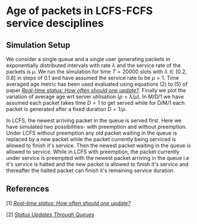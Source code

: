 # Age of packets in LCFS-FCFS service desciplines

## Simulation Setup
We consider a single queue and a single user generating packets in exponentially distributed intervals with rate $\lambda$ and the service rate of the packets is $\mu$. We run the simulation for time $T=20000$ slots with $\lambda \in [0.2,0.8]$ in steps of $0.1$ and have assumed the service rate to be $\mu=1$. Time averaged age metric has been used evaluated using equations (2) to (5) of paper [*Real-time status: How often should one update?*](https://ieeexplore.ieee.org/document/6195689). Finally we plot the variation of average age wrt server utilisation $(\rho=\lambda/\mu)$. In M/D/1 we have assumed each packet takes time $D=1$ to get served while for D/M/1 each packet is generated after a fixed duration $D=1/\rho$.

In LCFS, the newest arriving packet in the queue is served first. Here we have simulated two possibilities- with preemption and without preemption. Under LCFS without preemption any old packet waiting in the queue is replaced by a new packet while the packet currently being serviced is allowed to finish it's service. Then the newest packet waiting in the queue is allowed to service. While in LCFS with preemption, the packet currently under service is preempted with the newest packet arriving in the queue i.e it's service is halted and the new packet is allowed to finish it's service and thereafter the halted packet can finish it's remaining service duration. 

## References
[1] [*Real-time status: How often should one update?*](https://ieeexplore.ieee.org/document/6195689)

[2] [*Status Updates Through Queues*](https://citeseerx.ist.psu.edu/viewdoc/download?doi=10.1.1.726.6036&rep=rep1&type=pdf)
